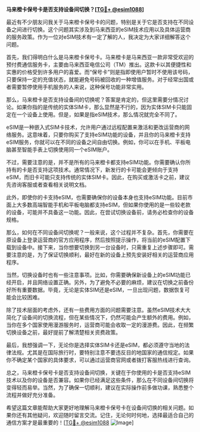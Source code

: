 **马来橙卡保号卡是否支持设备间切换？[[TG💪+ @esim1088](https://t.me/s/esim1088)]**

最近有不少朋友问我关于马来橙卡保号卡的问题，特别是关于它是否支持在不同设备之间进行切换。这个问题其实涉及到马来西亚的eSIM技术应用以及具体运营商的服务政策。作为一位对eSIM技术有一定了解的人，我决定为大家详细解答这个问题。

首先，我们得明白什么是马来橙卡保号卡。马来橙卡是马来西亚一款非常受欢迎的预付费通信服务卡，主要由马来西亚电信公司（TM）推出。这款卡以其便捷性和实惠的价格受到许多用户的喜爱。而“保号卡”则是指即使用户暂时不使用该号码，只要保持一定的充值状态，就能避免号码被回收的一种增值服务。对于经常出国或者需要暂停使用手机服务的人来说，这种保号功能非常实用。

那么，马来橙卡是否支持设备间的切换呢？答案是肯定的，但这里需要分情况讨论。如果你指的是传统的实体SIM卡，那么显然是不行的，因为实体SIM卡只能固定在一个设备上使用。但是，如果是指eSIM技术，那么情况就完全不同了。

eSIM是一种嵌入式SIM卡技术，允许用户通过远程配置来激活和更改运营商的网络服务。这意味着，只要你购买了支持eSIM功能的设备，并且你的马来橙卡支持eSIM服务，你就可以在不同的设备之间自由切换。例如，你可以在手机、平板电脑甚至智能手表上切换使用同一个eSIM账户。

不过，需要注意的是，并不是所有的马来橙卡都支持eSIM功能。你需要确认你所持有的卡是否支持这项技术。通常情况下，新发行的卡可能会更倾向于支持eSIM，而旧卡可能只支持传统的实体SIM卡。因此，在购买或激活卡之前，建议先咨询客服或者查看相关说明文档。

此外，即使你的卡支持eSIM，也需要确保你的设备本身也支持eSIM功能。目前市面上大多数高端智能手机和平板电脑都支持eSIM，但如果你使用的是一些较老款的设备，可能并不具备这一功能。因此，在尝试切换设备前，请务必检查你的设备规格。

那么，如何在不同设备间切换呢？一般来说，这个过程并不复杂。首先，你需要在原设备上登录运营商的官方应用程序，然后按照提示操作，将当前的eSIM配置下载到设备中。接下来，当你想要切换到另一台设备时，只需重复上述步骤即可。需要注意的是，为了保证切换顺利，最好在新的设备上预先安装好相关的运营商应用程序。

当然，切换设备时也有一些注意事项。比如，你需要确保新设备上的eSIM功能已经开启，并且网络设置正确。另外，为了避免不必要的麻烦，建议在切换之前备份好所有重要数据。毕竟，无论是实体SIM还是eSIM，一旦出现问题，数据恢复可能会比较困难。

除了技术层面的考虑外，还有一些费用方面的问题需要注意。虽然eSIM技术大大简化了设备间的切换流程，但在某些情况下，仍然可能会产生额外的费用。例如，当你在多个国家使用漫游服务时，运营商可能会收取一定的漫游费。因此，在频繁切换设备之前，最好提前了解清楚相关资费政策。

最后，我想强调一下，无论你是选择实体SIM卡还是eSIM，都必须遵守当地的法律法规。尤其是在国际旅行时，要特别注意不要违反目的地国家的通信规定。如果你不确定某个国家的具体要求，可以通过运营商官网或者拨打客服热线进行查询。

总之，马来橙卡保号卡是否支持设备间切换，关键在于你使用的卡是否支持eSIM技术以及你的设备是否兼容。如果你已经满足这些条件，那么在不同设备间切换将变得轻而易举。当然，为了确保一切顺利，建议在实际操作前多做功课，熟悉整个流程并做好充分准备。

希望这篇文章能帮助大家更好地理解马来橙卡保号卡在设备间切换的相关问题。如果你还有其他疑问，欢迎随时留言交流。记住，无论何时何地，选择最适合自己的通信方案才是最重要的！[[TG💪+ @esim1088](https://t.me/s/esim1088) ![Image](https://i.postimg.cc/4NQfJmqS/Snipaste-2025-05-13-00-14-12.png)]